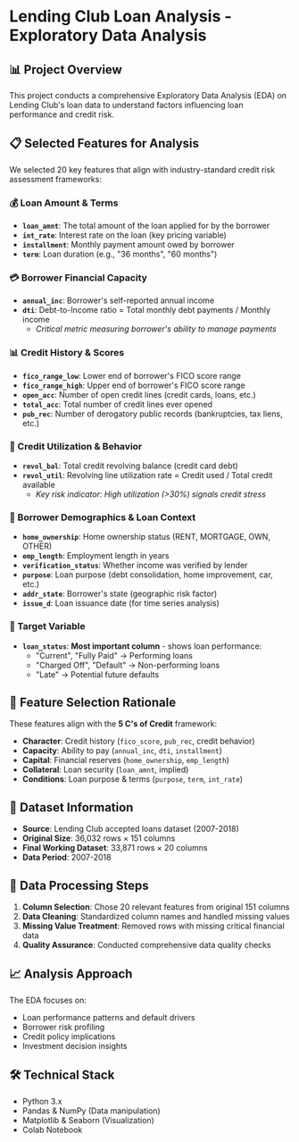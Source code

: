 # Lending Club Loan Analysis - Exploratory Data Analysis

## 📊 Project Overview
This project conducts a comprehensive Exploratory Data Analysis (EDA) on Lending Club's loan data to understand factors influencing loan performance and credit risk.

## 📋 Selected Features for Analysis

We selected 20 key features that align with industry-standard credit risk assessment frameworks:

### 💰 Loan Amount & Terms
- **`loan_amnt`**: The total amount of the loan applied for by the borrower
- **`int_rate`**: Interest rate on the loan (key pricing variable)  
- **`installment`**: Monthly payment amount owed by borrower
- **`term`**: Loan duration (e.g., "36 months", "60 months")

### 💳 Borrower Financial Capacity
- **`annual_inc`**: Borrower's self-reported annual income
- **`dti`**: Debt-to-Income ratio = Total monthly debt payments / Monthly income
  - *Critical metric measuring borrower's ability to manage payments*

### 📊 Credit History & Scores
- **`fico_range_low`**: Lower end of borrower's FICO score range
- **`fico_range_high`**: Upper end of borrower's FICO score range  
- **`open_acc`**: Number of open credit lines (credit cards, loans, etc.)
- **`total_acc`**: Total number of credit lines ever opened
- **`pub_rec`**: Number of derogatory public records (bankruptcies, tax liens, etc.)

### 🔄 Credit Utilization & Behavior
- **`revol_bal`**: Total credit revolving balance (credit card debt)
- **`revol_util`**: Revolving line utilization rate = Credit used / Total credit available
  - *Key risk indicator: High utilization (>30%) signals credit stress*

### 👤 Borrower Demographics & Loan Context
- **`home_ownership`**: Home ownership status (RENT, MORTGAGE, OWN, OTHER)
- **`emp_length`**: Employment length in years
- **`verification_status`**: Whether income was verified by lender
- **`purpose`**: Loan purpose (debt consolidation, home improvement, car, etc.)
- **`addr_state`**: Borrower's state (geographic risk factor)
- **`issue_d`**: Loan issuance date (for time series analysis)

### 🎯 Target Variable
- **`loan_status`**: **Most important column** - shows loan performance:
  - "Current", "Fully Paid" → Performing loans
  - "Charged Off", "Default" → Non-performing loans
  - "Late" → Potential future defaults

## 🎯 Feature Selection Rationale

These features align with the **5 C's of Credit** framework:
- **Character**: Credit history (`fico_score`, `pub_rec`, credit behavior)
- **Capacity**: Ability to pay (`annual_inc`, `dti`, `installment`)  
- **Capital**: Financial reserves (`home_ownership`, `emp_length`)
- **Collateral**: Loan security (`loan_amnt`, implied)
- **Conditions**: Loan purpose & terms (`purpose`, `term`, `int_rate`)

## 📁 Dataset Information
- **Source**: Lending Club accepted loans dataset (2007-2018)
- **Original Size**: 36,032 rows × 151 columns
- **Final Working Dataset**: 33,871 rows × 20 columns
- **Data Period**: 2007-2018

## 🔧 Data Processing Steps

1. **Column Selection**: Chose 20 relevant features from original 151 columns
2. **Data Cleaning**: Standardized column names and handled missing values
3. **Missing Value Treatment**: Removed rows with missing critical financial data
4. **Quality Assurance**: Conducted comprehensive data quality checks

## 📈 Analysis Approach

The EDA focuses on:
- Loan performance patterns and default drivers
- Borrower risk profiling
- Credit policy implications
- Investment decision insights

## 🛠 Technical Stack
- Python 3.x
- Pandas & NumPy (Data manipulation)
- Matplotlib & Seaborn (Visualization)
- Colab Notebook
